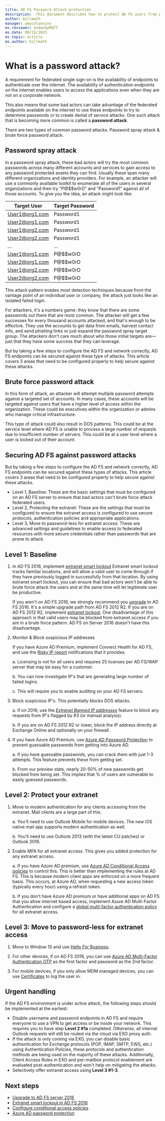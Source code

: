 ```yaml
---
title: AD FS Password Attack protection
description:  This document describes how to protect AD FS users from password attacks
author: billmath
manager: amycolannino
ms.reviewer: andandyMSFT
ms.date: 08/15/2023
ms.topic: article
ms.author: billmath
---
```


# What is a password attack?

A requirement for federated single sign-on is the availability of endpoints to authenticate over the internet. The availability of authentication endpoints on the internet enables users to access the applications even when they are not on a corporate network.

This also means that some bad actors can take advantage of the federated endpoints available on the internet to use these endpoints to try to determine passwords or to create denial of service attacks. One such attack that is becoming more common is called a **password attack**.

There are two types of common password attacks. Password spray attack & brute force password attack.

## Password spray attack

In a password spray attack, these bad actors will try the most common passwords across many different accounts and services to gain access to any password protected assets they can find. Usually these span many different organizations and identity providers. For example, an attacker will use a commonly available toolkit to enumerate all of the users in several organizations and then try “P@$$w0rD” and “Password1” against all of those accounts. To give you the idea, an attack might look like:

|  Target User   | Target Password |
|----------------|-----------------|
| User1@org1.com |    Password1    |
| User2@org1.com |    Password1    |
| User1@org2.com |    Password1    |
| User2@org2.com |    Password1    |
|       …        |        …        |
| User1@org1.com |    P@$$w0rD     |
| User2@org1.com |    P@$$w0rD     |
| User1@org2.com |    P@$$w0rD     |
| User2@org2.com |    P@$$w0rD     |

This attack pattern evades most detection techniques because from the vantage point of an individual user or company, the attack just looks like an isolated failed login.

For attackers, it's a numbers game: they know that there are some passwords out there that are most common. The attacker will get a few successes for every thousand accounts attacked, and that's enough to be effective. They use the accounts to get data from emails, harvest contact info, and send phishing links or just expand the password spray target group. The attackers don't care much about who those initial targets are—just that they have some success that they can leverage.

But by taking a few steps to configure the AD FS and network correctly, AD FS endpoints can be secured against these type of attacks. This article covers 3 areas that need to be configured properly to help secure against these attacks.

## Brute force password attack

In this form of attack, an attacker will attempt multiple password attempts against a targeted set of accounts. In many cases, these accounts will be targeted against users that have a higher level of access within the organization. These could be executives within the organization or admins who manage critical infrastructure.

This type of attack could also result in DOS patterns. This could be at the service level where AD FS is unable to process a large number of requests due to insufficient number of servers. This could be at a user level where a user is locked out of their account.

## Securing AD FS against password attacks

But by taking a few steps to configure the AD FS and network correctly, AD FS endpoints can be secured against these types of attacks. This article covers 3 areas that need to be configured properly to help secure against these attacks.

- Level 1, Baseline: These are the basic settings that must be configured on an AD FS server to ensure that bad actors can't brute force attack federated users.
- Level 2, Protecting the extranet: These are the settings that must be configured to ensure the extranet access is configured to use secure protocols, authentication policies and appropriate applications.
- Level 3, Move to password-less for extranet access: These are advanced settings and guidelines to enable access to federated resources with more secure credentials rather than passwords that are prone to attack.

## Level 1: Baseline

1. In AD FS 2016, implement [extranet smart lockout](../../ad-fs/operations/Configure-AD-FS-Extranet-Smart-Lockout-Protection.md) Extranet smart lockout tracks familiar locations, and will allow a valid user to come through if they have previously logged in successfully from that location. By using extranet smart lockout, you can ensure that bad actors won't be able to brute force attack the users and at the same time will let legitimate user be productive.

   If you aren't on AD FS 2016, we strongly recommend you [upgrade](../../ad-fs/deployment/upgrading-to-ad-fs-in-windows-server.md) to AD FS 2016. It's a simple upgrade path from AD FS 2012 R2. If you are on AD FS 2012 R2, implement [extranet lockout](../../ad-fs/operations/Configure-AD-FS-Extranet-Soft-Lockout-Protection.md). One disadvantage of this approach is that valid users may be blocked from extranet access if you are in a brute force pattern. AD FS on Server 2016 doesn't have this disadvantage.

1. Monitor & Block suspicious IP addresses

    If you have Azure AD Premium, implement Connect Health for AD FS, and use the [Risky IP report](/azure/active-directory/connect-health/active-directory-aadconnect-health-adfs#risky-ip-report-public-preview) notifications that it provides.

    a. Licensing is not for all users and requires 25 licenses per AD FS/WAP server that may be easy for a customer.

    b. You can now investigate IP's that are generating large number of failed logins.

    c. This will require you to enable auditing on your AD FS servers.

1. Block suspicious IP's. This potentially blocks DOS attacks.

    a. If on 2016, use the [*Extranet Banned IP addresses*](../../ad-fs/operations/configure-ad-fs-banned-ip.md) feature to block any requests from IP's flagged by #3 (or manual analysis).

     b. If you are on AD FS 2012 R2 or lower, block the IP address directly at Exchange Online and optionally on your firewall.

1. If you have Azure AD Premium, use [Azure AD Password Protection](/azure/active-directory/authentication/concept-password-ban-bad-on-premises) to prevent guessable passwords from getting into Azure AD.

    a. If you have guessable passwords, you can crack them with just 1-3 attempts. This feature prevents these from getting set.

    b. From our preview stats, nearly 20-50% of new passwords get blocked from being set. This implies that % of users are vulnerable to easily guessed passwords.

## Level 2: Protect your extranet

1. Move to modern authentication for any clients accessing from the extranet. Mail clients are a large part of this.

    a. You'll need to use Outlook Mobile for mobile devices. The new iOS native mail app supports modern authentication as well.

    b. You'll need to use Outlook 2013 (with the latest CU patches) or Outlook 2016.

1. Enable MFA for all extranet access. This gives you added protection for any extranet access.

    a. If you have Azure AD premium, use [Azure AD Conditional Access policies](/azure/active-directory/conditional-access/overview) to control this.  This is better than implementing the rules at AD FS.  This is because modern client apps are enforced on a more frequent basis.  This occurs, at Azure AD, when requesting a new access token (typically every hour) using a refresh token.

    b. If you don't have Azure AD premium or have additional apps on AD FS that you allow internet based access, implement Azure AD Multi-Factor Authentication and configure a [global multi-factor authentication policy](../../ad-fs/operations/configure-authentication-policies.md#to-configure-multi-factor-authentication-globally) for all extranet access.

## Level 3: Move to password-less for extranet access

1. Move to Window 10 and use [Hello For Business](/windows/security/identity-protection/hello-for-business/hello-identity-verification).

1. For other devices, if on AD FS 2016, you can use [Azure AD Multi-Factor Authentication OTP](../../ad-fs/operations/configure-ad-fs-and-azure-mfa.md) as the first factor and password as the 2nd factor.

1. For mobile devices, if you only allow MDM managed devices, you can use [Certificates](../../ad-fs/operations/configure-user-certificate-authentication.md) to log the user in.

## Urgent handling

If the AD FS environment is under active attack, the following steps should be implemented at the earliest:

- Disable username and password endpoints in AD FS and require everyone to use a VPN to get access or be inside your network. This requires you to have step **Level 2 #1a** completed. Otherwise, all internal Outlook requests will still be routed via the cloud via EXO proxy auth.
- If the attack is only coming via EXO, you can disable basic authentication for Exchange protocols (POP, IMAP, SMTP, EWS, etc.) using Authentication Policies, these protocols and authentication methods are being used on the majority of these attacks. Additionally, Client Access Rules in EXO and per-mailbox protocol enablement are evaluated post-authentication and won't help on mitigating the attacks.
- Selectively offer extranet access using **Level 3 #1-3**.

## Next steps

- [Upgrade to AD FS server 2016](../../ad-fs/deployment/upgrading-to-ad-fs-in-windows-server.md)
- [Extranet smart lockout in AD FS 2016](../../ad-fs/operations/Configure-AD-FS-Extranet-Smart-Lockout-Protection.md)
- [Configure conditional access policies](/azure/active-directory/conditional-access/overview)
- [Azure AD password protection](/azure/active-directory/authentication/howto-password-ban-bad-on-premises)
